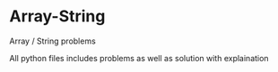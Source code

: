# Array-String
Array / String problems

All python files includes problems as well as solution with explaination
